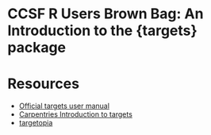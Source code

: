 
# CCSF R Users Brown Bag: An Introduction to the {targets} package

<!-- badges: start -->
<!-- badges: end -->

# Resources

* [Official targets user manual ](https://books.ropensci.org/targets/)
* [Carpentries Introduction to targets](https://carpentries-incubator.github.io/targets-workshop/)
* [targetopia](https://wlandau.github.io/targetopia/packages.html)

